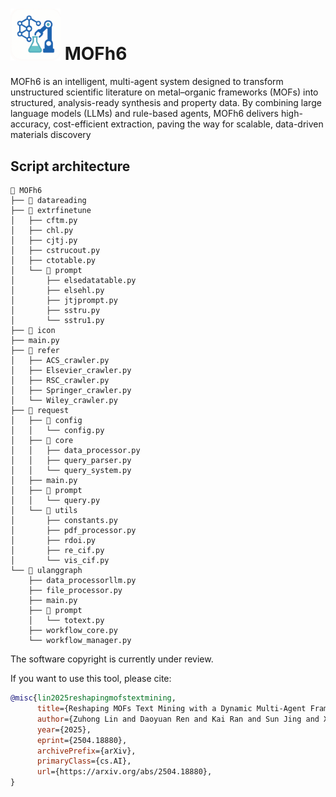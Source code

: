 # <img src="https://github.com/lzhzzzzwill/MOFh6/blob/main/icon/app.PNG" alt="MOFh6 Logo" width="80"> MOFh6
MOFh6 is an intelligent, multi-agent system designed to transform unstructured scientific literature on metal–organic frameworks (MOFs) into structured, analysis-ready synthesis and property data.
By combining large language models (LLMs) and rule-based agents, MOFh6 delivers high-accuracy, cost-efficient extraction, paving the way for scalable, data-driven materials discovery

## Script architecture

```markdwon
📁 MOFh6
├── 📁 datareading
├── 📁 extrfinetune
│   ├── cftm.py
│   ├── chl.py
│   ├── cjtj.py
│   ├── cstrucout.py
│   ├── ctotable.py
│   └── 📁 prompt
│       ├── elsedatatable.py
│       ├── elsehl.py
│       ├── jtjprompt.py
│       ├── sstru.py
│       └── sstru1.py
├── 📁 icon
├── main.py
├── 📁 refer
│   ├── ACS_crawler.py
│   ├── Elsevier_crawler.py
│   ├── RSC_crawler.py
│   ├── Springer_crawler.py
│   └── Wiley_crawler.py
├── 📁 request
│   ├── 📁 config
│   │   └── config.py
│   ├── 📁 core
│   │   ├── data_processor.py
│   │   ├── query_parser.py
│   │   └── query_system.py
│   ├── main.py
│   ├── 📁 prompt
│   │   └── query.py
│   └── 📁 utils
│       ├── constants.py
│       ├── pdf_processor.py
│       ├── rdoi.py
│       ├── re_cif.py
│       └── vis_cif.py
└── 📁 ulanggraph
    ├── data_processorllm.py
    ├── file_processor.py
    ├── main.py
    ├── 📁 prompt
    │   └── totext.py
    ├── workflow_core.py
    └── workflow_manager.py
```

The software copyright is currently under review.

If you want to use this tool, please cite:
```bibtex
@misc{lin2025reshapingmofstextmining,
      title={Reshaping MOFs Text Mining with a Dynamic Multi-Agent Framework of Large Language Agents}, 
      author={Zuhong Lin and Daoyuan Ren and Kai Ran and Sun Jing and Xiaotiang Huang and Haiyang He and Pengxu Pan and Xiaohang Zhang and Ying Fang and Tianying Wang and Minli Wu and Zhanglin Li and Xiaochuan Zhang and Haipu Li and Jingjing Yao},
      year={2025},
      eprint={2504.18880},
      archivePrefix={arXiv},
      primaryClass={cs.AI},
      url={https://arxiv.org/abs/2504.18880}, 
}

